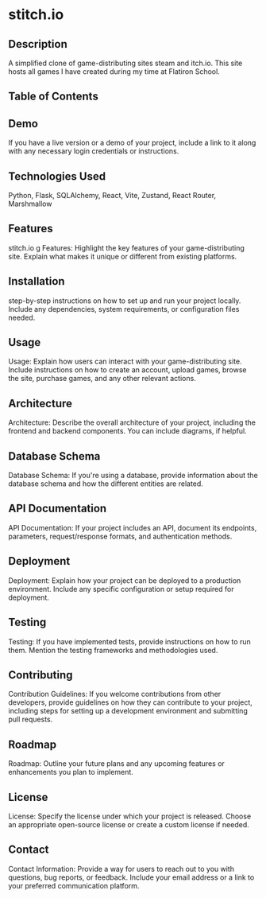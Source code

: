 # stitch.io

## Description
A simplified clone of game-distributing sites steam and itch.io. This site hosts all games I have created during my time at Flatiron School.

## Table of Contents

## Demo
If you have a live version or a demo of your project, include a link to it along with any necessary login credentials or instructions.

## Technologies Used
Python, Flask, SQLAlchemy, React, Vite, Zustand, React Router, Marshmallow

## Features
stitch.io g
Features: Highlight the key features of your game-distributing site. Explain what makes it unique or different from existing platforms.

 ## Installation
step-by-step instructions on how to set up and run your project locally. Include any dependencies, system requirements, or configuration files needed.

 ## Usage
Usage: Explain how users can interact with your game-distributing site. Include instructions on how to create an account, upload games, browse the site, purchase games, and any other relevant actions.

## Architecture
Architecture: Describe the overall architecture of your project, including the frontend and backend components. You can include diagrams, if helpful.


## Database Schema
Database Schema: If you're using a database, provide information about the database schema and how the different entities are related.

## API Documentation
API Documentation: If your project includes an API, document its endpoints, parameters, request/response formats, and authentication methods.


## Deployment
Deployment: Explain how your project can be deployed to a production environment. Include any specific configuration or setup required for deployment.


## Testing
Testing: If you have implemented tests, provide instructions on how to run them. Mention the testing frameworks and methodologies used.


## Contributing
Contribution Guidelines: If you welcome contributions from other developers, provide guidelines on how they can contribute to your project, including steps for setting up a development environment and submitting pull requests.

## Roadmap
Roadmap: Outline your future plans and any upcoming features or enhancements you plan to implement.

## License
License: Specify the license under which your project is released. Choose an appropriate open-source license or create a custom license if needed.

## Contact
Contact Information: Provide a way for users to reach out to you with questions, bug reports, or feedback. Include your email address or a link to your preferred communication platform.